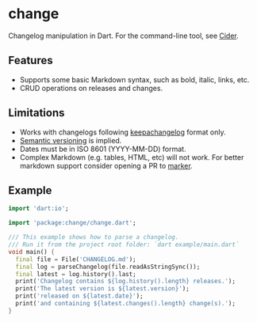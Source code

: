 # change
Changelog manipulation in Dart. For the command-line tool, see [Cider](https://pub.dev/packages/cider).

## Features
- Supports some basic Markdown syntax, such as bold, italic, links, etc.
- CRUD operations on releases and changes.

## Limitations
- Works with changelogs following [keepachangelog](https://keepachangelog.com/en/1.0.0/) format only.
- [Semantic versioning](https://semver.org/) is implied.
- Dates must be in ISO 8601 (YYYY-MM-DD) format.
- Complex Markdown (e.g. tables, HTML, etc) will not work. For better markdown support consider opening a PR to [marker](https://github.com/f3ath/marker).

## Example
```dart
import 'dart:io';

import 'package:change/change.dart';

/// This example shows how to parse a changelog.
/// Run it from the project root folder: `dart example/main.dart`
void main() {
  final file = File('CHANGELOG.md');
  final log = parseChangelog(file.readAsStringSync());
  final latest = log.history().last;
  print('Changelog contains ${log.history().length} releases.');
  print('The latest version is ${latest.version}');
  print('released on ${latest.date}');
  print('and containing ${latest.changes().length} change(s).');
}
```
